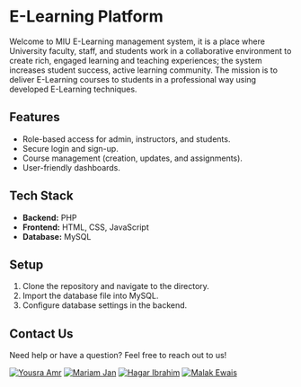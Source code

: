 # E-Learning Platform

Welcome to MIU E-Learning management system, it is a place where University faculty, staff, and students work in a collaborative environment to create rich, engaged learning and teaching experiences; the system increases student success, active learning community. The mission is to deliver E-Learning courses to students in a professional way using developed E-Learning techniques.

## Features
- Role-based access for admin, instructors, and students.
- Secure login and sign-up.
- Course management (creation, updates, and assignments).
- User-friendly dashboards.

## Tech Stack
- **Backend:** PHP
- **Frontend:** HTML, CSS, JavaScript
- **Database:** MySQL

## Setup
1. Clone the repository and navigate to the directory.
2. Import the database file into MySQL.
3. Configure database settings in the backend.


## Contact Us
Need help or have a question? Feel free to reach out to us!

[![Yousra Amr](https://img.shields.io/badge/yousra%20amr-Contact-blue)](mailto:yousraamr000@gmail.com)
[![Mariam Jan](https://img.shields.io/badge/Mariam%20Jan-Contact-blue)](mailto:mariam2206056@miuegypt.edu.eg)
[![Hagar Ibrahim](https://img.shields.io/badge/Hagar%20ib-Contact-blue)](mailto:Hagar2204577@miuegypt.edu.eg)
[![Malak Ewais](https://img.shields.io/badge/Malak%20Ewaisss-Contact-blue)](mailto:malak2202892@miuegypt.edu.eg)


